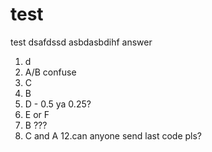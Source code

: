 # test
test
dsafdssd
asbdasbdihf
answer

1. d
2. A/B confuse
3. C
4. B
5. D - 0.5 ya 0.25?
6. E or F
7. B ???
8. C and A
12.can anyone send last code pls?

